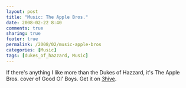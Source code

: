 ```yaml
---
layout: post
title: "Music: The Apple Bros."
date: 2008-02-22 8:40
comments: true
sharing: true
footer: true
permalink: /2008/02/music-apple-bros
categories: [Music]
tags: [dukes_of_hazzard, Music]
---
```

If there's anything I like more than the Dukes of Hazzard, it's The Apple Bros. cover of Good Ol' Boys.  Get it on <a href="http://www.3hive.com/2008/02/the_apple_bros.php">3hive</a>.
